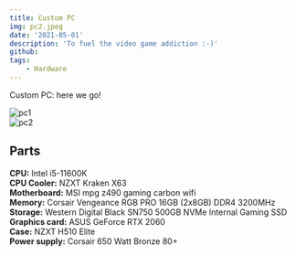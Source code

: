 ```yaml
---
title: Custom PC
img: pc2.jpeg
date: '2021-05-01'
description: 'To fuel the video game addiction :-)'
github:
tags:
    - Hardware
---
```


Custom PC: here we go!

![pc1](/images/projects/pc1.jpeg)
<br>
![pc2](/images/projects/pc2.jpeg)

## Parts

**CPU:** Intel i5-11600K<br>
**CPU Cooler:** NZXT Kraken X63<br>
**Motherboard:** MSI mpg z490 gaming carbon wifi <br>
**Memory:** Corsair Vengeance RGB PRO 16GB (2x8GB) DDR4 3200MHz<br>
**Storage:** Western Digital Black SN750 500GB NVMe Internal Gaming SSD<br>
**Graphics card:** ASUS GeForce RTX 2060<br>
**Case:** NZXT H510 Elite<br>
**Power supply:** Corsair 650 Watt Bronze 80+<br>
